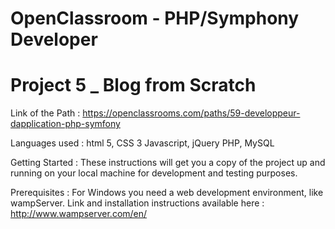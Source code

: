 # OpenClassroom - PHP/Symphony Developer 
# Project 5 _ Blog from Scratch

Link of the Path :
 https://openclassrooms.com/paths/59-developpeur-dapplication-php-symfony
 
Languages used :
 html 5, CSS 3
 Javascript, jQuery
 PHP, MySQL
 
 Getting Started :
  These instructions will get you a copy of the project up and running on your local machine for development and testing purposes.
 
 Prerequisites :
  For Windows you need a web development environment, like wampServer.
  Link and installation instructions available here : http://www.wampserver.com/en/
  
 

